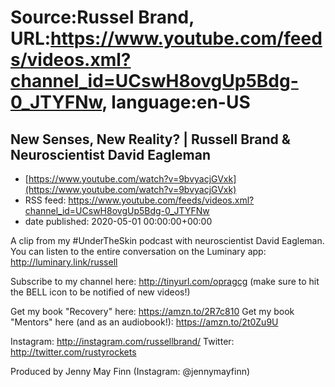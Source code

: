 # Source:Russel Brand, URL:https://www.youtube.com/feeds/videos.xml?channel_id=UCswH8ovgUp5Bdg-0_JTYFNw, language:en-US

## New Senses, New Reality? | Russell Brand & Neuroscientist David Eagleman
 - [https://www.youtube.com/watch?v=9bvyacjGVxk](https://www.youtube.com/watch?v=9bvyacjGVxk)
 - RSS feed: https://www.youtube.com/feeds/videos.xml?channel_id=UCswH8ovgUp5Bdg-0_JTYFNw
 - date published: 2020-05-01 00:00:00+00:00

A clip from my #UnderTheSkin podcast with neuroscientist David Eagleman.
You can listen to the entire conversation on the Luminary app: http://luminary.link/russell 

Subscribe to my channel here: http://tinyurl.com/opragcg
(make sure to hit the BELL icon to be notified of new videos!)

Get my book "Recovery" here: https://amzn.to/2R7c810
Get my book "Mentors" here (and as an audiobook!): https://amzn.to/2t0Zu9U

Instagram: http://instagram.com/russellbrand/
Twitter: http://twitter.com/rustyrockets

Produced by Jenny May Finn (Instagram: @jennymayfinn)

